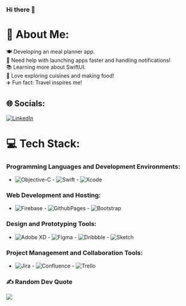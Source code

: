 ### Hi there 👋

# 💫 About Me:
🍽️ Developing an meal planner app.<br>📱 Need help with launching apps faster and handling notifications!<br>📚 Learning more about SwiftUI.<br>🍲 Love exploring cuisines and making food!<br>✈️ Fun fact: Travel inspires me!


## 🌐 Socials:
[![LinkedIn](https://img.shields.io/badge/LinkedIn-%230077B5.svg?logo=linkedin&logoColor=white)](https://linkedin.com/in/https://www.linkedin.com/in/frankchen1313/) 
    

# 💻 Tech Stack:
### Programming Languages and Development Environments:
- ![Objective-C](https://img.shields.io/badge/OBJECTIVE--C-%233A95E3.svg?style=for-the-badge&logo=apple&logoColor=white) - ![Swift](https://img.shields.io/badge/swift-F54A2A?style=for-the-badge&logo=swift&logoColor=white) - ![Xcode](https://img.shields.io/badge/Xcode-007ACC?style=for-the-badge&logo=Xcode&logoColor=white)

### Web Development and Hosting:
- ![Firebase](https://img.shields.io/badge/firebase-%23039BE5.svg?style=for-the-badge&logo=firebase) - ![GithubPages](https://img.shields.io/badge/github%20pages-121013?style=for-the-badge&logo=github&logoColor=white) - ![Bootstrap](https://img.shields.io/badge/bootstrap-%238511FA.svg?style=for-the-badge&logo=bootstrap&logoColor=white)

### Design and Prototyping Tools:
- ![Adobe XD](https://img.shields.io/badge/Adobe%20XD-470137?style=for-the-badge&logo=Adobe%20XD&logoColor=#FF61F6) - ![Figma](https://img.shields.io/badge/figma-%23F24E1E.svg?style=for-the-badge&logo=figma&logoColor=white) - ![Dribbble](https://img.shields.io/badge/Dribbble-EA4C89?style=for-the-badge&logo=dribbble&logoColor=white) - ![Sketch](https://img.shields.io/badge/Sketch-FFB387?style=for-the-badge&logo=sketch&logoColor=black)

### Project Management and Collaboration Tools:
- ![Jira](https://img.shields.io/badge/jira-%230A0FFF.svg?style=for-the-badge&logo=jira&logoColor=white) - ![Confluence](https://img.shields.io/badge/confluence-%23172BF4.svg?style=for-the-badge&logo=confluence&logoColor=white) - ![Trello](https://img.shields.io/badge/Trello-%23026AA7.svg?style=for-the-badge&logo=Trello&logoColor=white)

### ✍️ Random Dev Quote
![](https://quotes-github-readme.vercel.app/api?type=horizontal&theme=radical)

